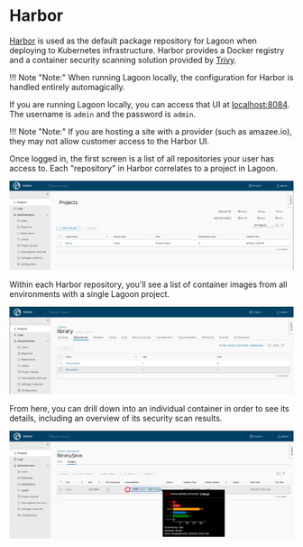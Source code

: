 # Harbor

[Harbor](https://goharbor.io/) is used as the default package repository for Lagoon when deploying to Kubernetes infrastructure. Harbor provides a Docker registry and a container security scanning solution provided by [Trivy](https://github.com/aquasecurity/trivy).

!!! Note "Note:"
    When running Lagoon locally, the configuration for Harbor is handled entirely automagically.
<!-- markdown-link-check-disable-next-line -->
If you are running Lagoon locally, you can access that UI at [localhost:8084](https://localhost:8084/). The username is `admin` and the password is `admin`.

!!! Note "Note:"
    If you are hosting a site with a provider (such as amazee.io), they may not allow customer access to the Harbor UI.

Once logged in, the first screen is a list of all repositories your user has access to. Each "repository" in Harbor correlates to a project in Lagoon.

![Harbor Projects Overview](.././projects_overview.png)

Within each Harbor repository, you'll see a list of container images from all environments with a single Lagoon project.

![Harbor Repositories Overview](.././repositories_overview.png)

From here, you can drill down into an individual container in order to see its details, including an overview of its security scan results.

![Harbor Container Overview](.././container_overview.png)
